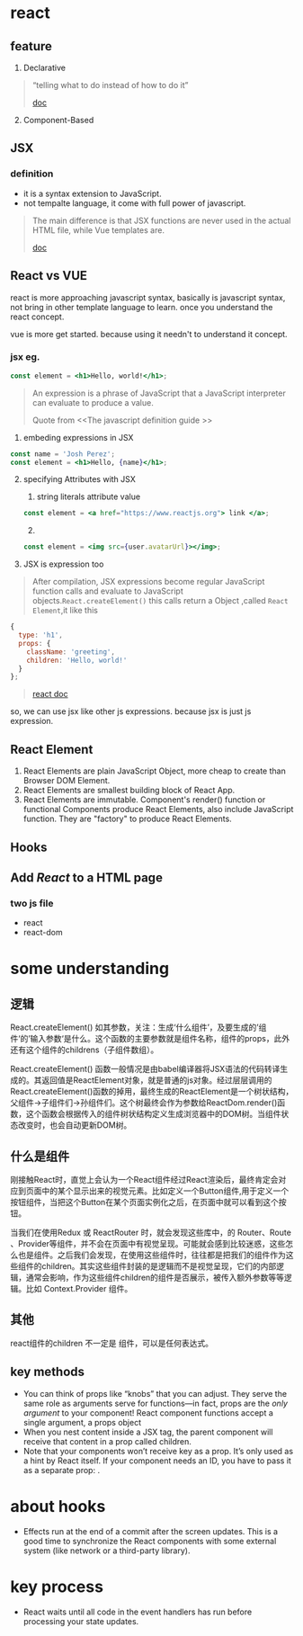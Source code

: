 # react

## feature

1. Declarative
>  “telling what to do instead of how to do it”
>
> [doc](https://medium.com/trabe/why-is-react-declarative-a-story-about-function-components-aaae83198f79#:~:text=%E2%80%9CDeclarative%E2%80%9D%2C%20at%20least%20in%20the%20programming%20sense%2C%20is,and%20just%20let%20React%20handle%20it%20from%20there.)

2. Component-Based

## JSX

### definition
* it is a syntax extension to JavaScript.
* not tempalte language, it come with full power of javascript.
> The main difference is that JSX functions are never used in the actual HTML file, while Vue templates are.
>
> [doc](https://www.freecodecamp.org/news/reacts-jsx-vs-vue-s-templates-a-showdown-on-the-front-end-b00a70470409/)

## React vs VUE
react is more approaching javascript syntax, basically is javascript syntax, not bring in other template language to learn. once you understand the react concept.

vue is more get started. because using it needn't to understand it concept.

### jsx eg.
``` jsx
const element = <h1>Hello, world!</h1>;
```
> An expression is a phrase of JavaScript that a JavaScript interpreter can evaluate to produce a value.
>
> Quote from \<\<The javascript definition guide \>\>

1. embeding expressions in JSX
```jsx
const name = 'Josh Perez';
const element = <h1>Hello, {name}</h1>;
```
2. specifying Attributes with JSX

    1. string literals attribute value
    ``` jsx
    const element = <a href="https://www.reactjs.org"> link </a>;
    ```
    2.
    ``` jsx
    const element = <img src={user.avatarUrl}></img>;
    ```

3.  JSX is expression too

>After compilation, JSX expressions become regular JavaScript function calls and evaluate to JavaScript objects.``` React.createElement() ```
this calls return a Object ,called ``` React Element ```,it like this
```javascript
{
  type: 'h1',
  props: {
    className: 'greeting',
    children: 'Hello, world!'
  }
};
```
> [react doc](https://reactjs.org/docs/introducing-jsx.html#jsx-is-an-expression-too)

so, we can use jsx like other js expressions. because jsx is just js expression.

## React Element
1. React Elements are  plain JavaScript Object, more cheap to create than Browser DOM Element.
2. React Elements are smallest building block of React App.
3. React Elements are immutable. Component's render() function or functional Components produce React Elements, also include JavaScript function. They are "factory" to produce React Elements.

## Hooks

## Add _React_ to a HTML page

### two js file
+ react
+ react-dom

# some understanding
## 逻辑
React.createElement() 如其参数，关注：生成‘什么组件’，及要生成的’组件‘的’输入参数‘是什么。这个函数的主要参数就是组件名称，组件的props，此外还有这个组件的childrens（子组件数组）。

React.createElement() 函数一般情况是由babel编译器将JSX语法的代码转译生成的。其返回值是ReactElement对象，就是普通的js对象。经过层层调用的React.createElement()函数的掉用，最终生成的ReactElement是一个树状结构，父组件->子组件们->孙组件们。这个树最终会作为参数给ReactDom.render()函数，这个函数会根据传入的组件树状结构定义生成浏览器中的DOM树。当组件状态改变时，也会自动更新DOM树。
## 什么是组件
刚接触React时，直觉上会认为一个React组件经过React渲染后，最终肯定会对应到页面中的某个显示出来的视觉元素。比如定义一个Button组件,用于定义一个按钮组件，当把这个Button在某个页面实例化之后，在页面中就可以看到这个按钮。

当我们在使用Redux 或 ReactRouter 时，就会发现这些库中，的 Router、Route 、Provider等组件，并不会在页面中有视觉呈现。可能就会感到比较迷惑，这些怎么也是组件。之后我们会发现，在使用这些组件时，往往都是把我们的组件作为这些组件的children。其实这些组件封装的是逻辑而不是视觉呈现，它们的内部逻辑，通常会影响，作为这些组件children的组件是否展示，被传入额外参数等等逻辑。比如 Context.Provider 组件。

## 其他
react组件的children 不一定是 组件，可以是任何表达式。

## key methods
+ You can think of props like “knobs” that you can adjust. They serve the same role as arguments serve for functions—in fact, props are the *only argument* to your component! React component functions accept a single argument, a props object
+ When you nest content inside a JSX tag, the parent component will receive that content in a prop called children.
+ Note that your components won’t receive key as a prop. It’s only used as a hint by React itself. If your component needs an ID, you have to pass it as a separate prop: <Profile key={id} userId={id} />.

# about hooks
+ Effects run at the end of a commit after the screen updates. This is a good time to synchronize the React components with some external system (like network or a third-party library).




# key process

+  React waits until all code in the event handlers has run before processing your state updates.
